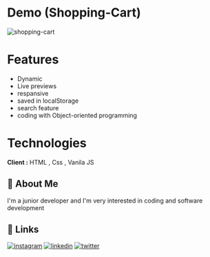 # Demo (Shopping-Cart)

![shopping-cart](https://user-images.githubusercontent.com/54579413/151420611-bdcc7d34-4c06-4eb1-9717-81ed1469a5a8.gif)

# Features

- Dynamic
- Live previews
- respansive
- saved in localStorage
- search feature
- coding with Object-oriented programming


# Technologies

**Client :** HTML , Css , Vanila JS


## 🚀 About Me
I'm a junior developer and I'm very interested in coding and software development


## 🔗 Links
[![instagram](https://img.shields.io/badge/instagram-000?style=for-the-badge&logo=ko-fi&logoColor=white)](https://www.instagram.com/sia.agh/)
[![linkedin](https://img.shields.io/badge/linkedin-0A66C2?style=for-the-badge&logo=linkedin&logoColor=white)](https://www.linkedin.com/in/siavash-aghazadeh-8196931b5/)
[![twitter](https://img.shields.io/badge/twitter-1DA1F2?style=for-the-badge&logo=twitter&logoColor=white)](https://twitter.com/Agha_30YA)

